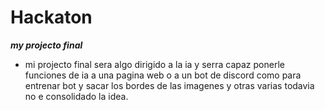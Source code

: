# Hackaton
***my projecto final***
- mi projecto final sera algo dirigido a la ia y serra capaz ponerle funciones de ia a una pagina web o a un
bot de discord como para entrenar bot y sacar los bordes de las imagenes y otras varias todavia no e consolidado la idea.
